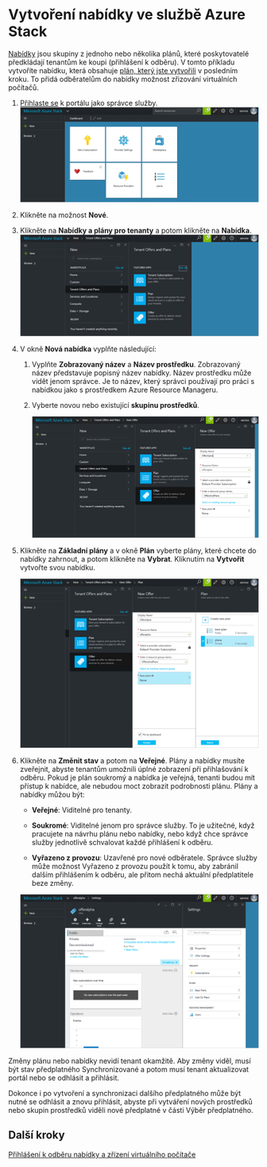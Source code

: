<properties
    pageTitle="Vytvoření nabídky ve službě Azure Stack | Microsoft Azure"
    description="Jako správce služby se naučte vytvořit nabídku pro své tenanty ve službě Azure Stack."
    services="azure-stack"
    documentationCenter=""
    authors="ErikjeMS"
    manager="byronr"
    editor=""/>

<tags
    ms.service="azure-stack"
    ms.workload="na"
    ms.tgt_pltfrm="na"
    ms.devlang="na"
    ms.topic="get-started-article"
    ms.date="05/25/2016"
    ms.author="erikje"/>


# Vytvoření nabídky ve službě Azure Stack

[Nabídky](azure-stack-key-features.md#services-plans-offers-and-subscriptions) jsou skupiny z jednoho nebo několika plánů, které poskytovatelé předkládají tenantům ke koupi (přihlášení k odběru). V tomto příkladu vytvoříte nabídku, která obsahuje [plán, který jste vytvořili](azure-stack-create-plan.md) v posledním kroku. To přidá odběratelům do nabídky možnost zřizování virtuálních počítačů.

1.  [Přihlaste se](azure-stack-connect-azure-stack.md#log-in-as-a-service-administrator) k portálu jako správce služby.
    ![](media/azure-stack-create-offer/image1.png)

2.  Klikněte na možnost **Nové**.

3.  Klikněte na **Nabídky a plány pro tenanty** a potom klikněte na **Nabídka**.
    ![](media/azure-stack-create-offer/image2.png)

4.  V okně **Nová nabídka** vyplňte následující:

    1.  Vyplňte **Zobrazovaný název** a **Název prostředku**. Zobrazovaný název představuje popisný název nabídky. Název prostředku může vidět jenom správce. Je to název, který správci používají pro práci s nabídkou jako s prostředkem Azure Resource Manageru.

    2.  Vyberte novou nebo existující **skupinu prostředků**.

        ![](media/azure-stack-create-offer/image3.png)

5.  Klikněte na **Základní plány** a v okně **Plán** vyberte plány, které chcete do nabídky zahrnout, a potom klikněte na **Vybrat**. Kliknutím na **Vytvořit** vytvořte svou nabídku.

    ![](media/azure-stack-create-offer/image4.png)

6.  Klikněte na **Změnit stav** a potom na **Veřejné**.
Plány a nabídky musíte zveřejnit, abyste tenantům umožnili úplné zobrazení při přihlašování k odběru. Pokud je plán soukromý a nabídka je veřejná, tenanti budou mít přístup k nabídce, ale nebudou moct zobrazit podrobnosti plánu. Plány a nabídky můžou být:

    -   **Veřejné**: Viditelné pro tenanty.

    -   **Soukromé**: Viditelné jenom pro správce služby. To je užitečné, když pracujete na návrhu plánu nebo nabídky, nebo když chce správce služby jednotlivě schvalovat každé přihlášení k odběru.

    -   **Vyřazeno z provozu**: Uzavřené pro nové odběratele. Správce služby může možnost Vyřazeno z provozu použít k tomu, aby zabránil dalším přihlášením k odběru, ale přitom nechá aktuální předplatitele beze změny.

    ![](media/azure-stack-create-offer/image6.png)

Změny plánu nebo nabídky nevidí tenant okamžitě. Aby změny viděl, musí být stav předplatného Synchronizované a potom musí tenant aktualizovat portál nebo se odhlásit a přihlásit.

Dokonce i po vytvoření a synchronizaci dalšího předplatného může být nutné se odhlásit a znovu přihlásit, abyste při vytváření nových prostředků nebo skupin prostředků viděli nové předplatné v části Výběr předplatného.

## Další kroky

[Přihlášení k odběru nabídky a zřízení virtuálního počítače](azure-stack-subscribe-plan-provision-vm.md)



<!--HONumber=Sep16_HO3-->



